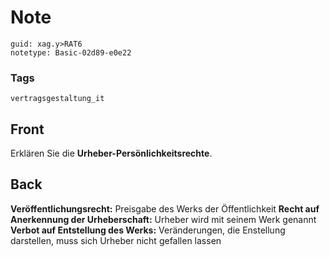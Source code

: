 # Note
```
guid: xag.y>RAT6
notetype: Basic-02d89-e0e22
```

### Tags
```
vertragsgestaltung_it
```

## Front
Erklären Sie die <b>Urheber-Persönlichkeitsrechte</b>.

## Back
<b>Veröffentlichungsrecht:</b> Preisgabe des Werks der
Öffentlichkeit <b>Recht auf Anerkennung der Urheberschaft:</b>
Urheber wird mit seinem Werk genannt <b>Verbot auf Entstellung des
Werks:</b> Veränderungen, die Enstellung darstellen, muss sich
Urheber nicht gefallen lassen
